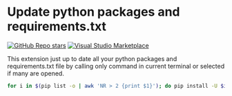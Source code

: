 # Update python packages and requirements.txt

[![GitHub Repo stars](https://img.shields.io/github/stars/nizami/vscode-update-python-packages-and-requirements-txt?style=social)](https://github.com/nizami/vscode-update-python-packages-and-requirements-txt)
[![Visual Studio Marketplace](https://vsmarketplacebadge.apphb.com/version/nizami.update-python-packages-and-requirements-txt.svg)](https://marketplace.visualstudio.com/items?itemName=nizami.update-python-packages-and-requirements-txt)

This extension just up to date all your python packages and requirements.txt file by calling only command in current terminal or selected if many are opened.

```bash
for i in $(pip list -o | awk 'NR > 2 {print $1}'); do pip install -U $i; done && pip freeze > requirements.txt
```
